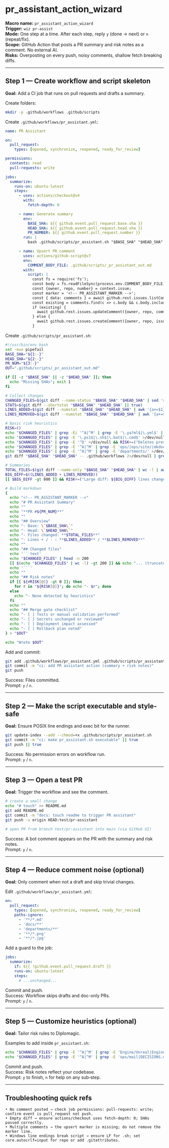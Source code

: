 # pr_assistant_action_wizard
**Macro name:** `pr_assistant_action_wizard`  
**Trigger:** `wiz pr-assist`  
**Mode:** One step at a time. After each step, reply `y` (done → next) or `n` (repeat/fix).  
**Scope:** GitHub Action that posts a PR summary and risk notes as a comment. No external AI.  
**Risks:** Overposting on every push, noisy comments, shallow fetch breaking diffs.

---

## Step 1 — Create workflow and script skeleton
**Goal:** Add a CI job that runs on pull requests and drafts a summary.

Create folders:
```bash
mkdir -p .github/workflows .github/scripts
```

Create `.github/workflows/pr_assistant.yml`:
```yaml
name: PR Assistant

on:
  pull_request:
    types: [opened, synchronize, reopened, ready_for_review]

permissions:
  contents: read
  pull-requests: write

jobs:
  summarize:
    runs-on: ubuntu-latest
    steps:
      - uses: actions/checkout@v4
        with:
          fetch-depth: 0

      - name: Generate summary
        env:
          BASE_SHA: ${{ github.event.pull_request.base.sha }}
          HEAD_SHA: ${{ github.event.pull_request.head.sha }}
          PR_NUMBER: ${{ github.event.pull_request.number }}
        run: |
          bash .github/scripts/pr_assistant.sh "$BASE_SHA" "$HEAD_SHA" "$PR_NUMBER"

      - name: Upsert PR comment
        uses: actions/github-script@v7
        env:
          COMMENT_BODY_FILE: .github/scripts/_pr_assistant_out.md
        with:
          script: |
            const fs = require('fs');
            const body = fs.readFileSync(process.env.COMMENT_BODY_FILE, 'utf8');
            const {owner, repo, number} = context.issue;
            const marker = '<!-- PR_ASSISTANT_MARKER -->';
            const { data: comments } = await github.rest.issues.listComments({owner, repo, issue_number: number, per_page: 100});
            const existing = comments.find(c => c.body && c.body.includes(marker));
            if (existing) {
              await github.rest.issues.updateComment({owner, repo, comment_id: existing.id, body});
            } else {
              await github.rest.issues.createComment({owner, repo, issue_number: number, body});
            }
```

Create `.github/scripts/pr_assistant.sh`:
```bash
#!/usr/bin/env bash
set -euo pipefail
BASE_SHA="${1:-}"
HEAD_SHA="${2:-}"
PR_NUM="${3:-}"
OUT=".github/scripts/_pr_assistant_out.md"

if [[ -z "$BASE_SHA" || -z "$HEAD_SHA" ]]; then
  echo "Missing SHAs"; exit 1
fi

# Collect changes
CHANGED_FILES=$(git diff --name-status "$BASE_SHA" "$HEAD_SHA" | sed 's/\t/ /g')
STATS=$(git diff --shortstat "$BASE_SHA" "$HEAD_SHA" || true)
LINES_ADDED=$(git diff --numstat "$BASE_SHA" "$HEAD_SHA" | awk '{a+=$1} END{print a+0}')
LINES_REMOVED=$(git diff --numstat "$BASE_SHA" "$HEAD_SHA" | awk '{a+=$2} END{print a+0}')

# Basic risk heuristics
RISK=()
echo "$CHANGED_FILES" | grep -Ei '^A|^M' | grep -E '\.ya?ml$|\.yml$' | grep -E '\.github/workflows' >/dev/null && RISK+=("Workflow change")
echo "$CHANGED_FILES" | grep -E '\.ps1$|\.sh$|\.bat$|\.cmd$' >/dev/null && RISK+=("Script change")
echo "$CHANGED_FILES" | grep -E '^D' >/div/null && RISK+=("Deletes present") || true
echo "$CHANGED_FILES" | grep -E '^A|^M' | grep -E 'ops/|ops/site/|mkdocs\.yml|mkdocs.yml' >/dev/null && RISK+=("Docs/ops pipeline touched")
echo "$CHANGED_FILES" | grep -E '^A|^M' | grep -E 'departments/' >/dev/null && RISK+=("Department dashboards updated")
git diff "$BASE_SHA" "$HEAD_SHA" -- .github/workflows 2>/dev/null | grep -E 'pull_request_target|secrets|\${{\s*secrets' >/dev/null && RISK+=("Workflow secrets/pull_request_target usage")

# Summaries
TOTAL_FILES=$(git diff --name-only "$BASE_SHA" "$HEAD_SHA" | wc -l | awk '{print $1}')
BIG_DIFF=$((LINES_ADDED + LINES_REMOVED))
[[ $BIG_DIFF -gt 800 ]] && RISK+=("Large diff: ${BIG_DIFF} lines changed")

# Build markdown
{
  echo "<!-- PR_ASSISTANT_MARKER -->"
  echo "# PR Assistant Summary"
  echo ""
  echo "**PR #${PR_NUM}**"
  echo ""
  echo "## Overview"
  echo "- Base: \`$BASE_SHA\`"
  echo "- Head: \`$HEAD_SHA\`"
  echo "- Files changed: **$TOTAL_FILES**"
  echo "- Lines + / - : **$LINES_ADDED** / **$LINES_REMOVED**"
  echo ""
  echo "## Changed files"
  echo '```text'
  echo "$CHANGED_FILES" | head -n 200
  [[ $(echo "$CHANGED_FILES" | wc -l) -gt 200 ]] && echo "... (truncated)"
  echo '```'
  echo ""
  echo "## Risk notes"
  if [[ ${#RISK[@]} -gt 0 ]]; then
    for r in "${RISK[@]}"; do echo "- $r"; done
  else
    echo "- None detected by heuristics"
  fi
  echo ""
  echo "## Merge gate checklist"
  echo "- [ ] Tests or manual validation performed"
  echo "- [ ] Secrets unchanged or reviewed"
  echo "- [ ] Deployment impact assessed"
  echo "- [ ] Rollback plan noted"
} > "$OUT"

echo "Wrote $OUT"
```

Add and commit:
```bash
git add .github/workflows/pr_assistant.yml .github/scripts/pr_assistant.sh
git commit -m "ci: add PR assistant action (summary + risk notes)"
git push
```
Success: Files committed.  
Prompt: `y` / `n`.

---

## Step 2 — Make the script executable and style-safe
**Goal:** Ensure POSIX line endings and exec bit for the runner.

```bash
git update-index --add --chmod=+x .github/scripts/pr_assistant.sh
git commit -m "ci: make pr_assistant.sh executable" || true
git push || true
```
Success: No permission errors on workflow run.  
Prompt: `y` / `n`.

---

## Step 3 — Open a test PR
**Goal:** Trigger the workflow and see the comment.

```bash
# create a small change
echo "# touch" >> README.md
git add README.md
git commit -m "docs: touch readme to trigger PR assistant"
git push -u origin HEAD:test/pr-assistant

# open PR from branch test/pr-assistant into main (via GitHub UI)
```
Success: A bot comment appears on the PR with the summary and risk notes.  
Prompt: `y` / `n`.

---

## Step 4 — Reduce comment noise (optional)
**Goal:** Only comment when not a draft and skip trivial changes.

Edit `.github/workflows/pr_assistant.yml`:
```yaml
on:
  pull_request:
    types: [opened, synchronize, reopened, ready_for_review]
    paths-ignore:
      - '**/*.md'
      - 'docs/**'
      - 'departments/**'
      - '**/*.png'
      - '**/*.jpg'
```

Add a guard to the job:
```yaml
jobs:
  summarize:
    if: ${{ !github.event.pull_request.draft }}
    runs-on: ubuntu-latest
    steps:
      # ...unchanged...
```
Commit and push.  
Success: Workflow skips drafts and doc-only PRs.  
Prompt: `y` / `n`.

---

## Step 5 — Customize heuristics (optional)
**Goal:** Tailor risk rules to Diplomagic.

Examples to add inside `pr_assistant.sh`:
```bash
echo "$CHANGED_FILES" | grep -E '^A|^M' | grep -E 'Engine/Unreal|Engine/Unity' >/dev/null && RISK+=("Game engine build paths touched")
echo "$CHANGED_FILES" | grep -E '^A|^M' | grep -E 'ops/mail|DECISIONS.md|CHANGELOG.md' >/dev/null && RISK+=("Ops mail/logging changed")
```
Commit and push.  
Success: Risk notes reflect your codebase.  
Prompt: `y` to finish, `n` for help on any sub‑step.

---

## Troubleshooting quick refs
```text
• No comment posted → check job permissions: pull-requests: write; confirm event is pull_request not push.
• Empty diff → ensure actions/checkout uses fetch-depth: 0; SHAs passed correctly.
• Multiple comments → the upsert marker is missing; do not remove the marker line.
• Windows line endings break script → ensure LF for .sh; set core.autocrlf=input for repo or add .gitattributes.
```
